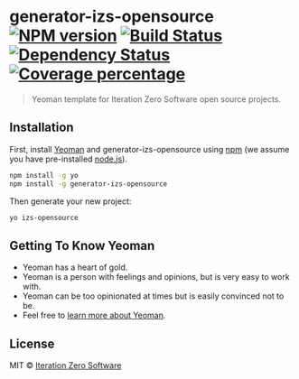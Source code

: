 # generator-izs-opensource [![NPM version][npm-image]][npm-url] [![Build Status][travis-image]][travis-url] [![Dependency Status][daviddm-image]][daviddm-url] [![Coverage percentage][coveralls-image]][coveralls-url]
> Yeoman template for Iteration Zero Software open source projects.

## Installation

First, install [Yeoman](http://yeoman.io) and generator-izs-opensource using [npm](https://www.npmjs.com/) (we assume you have pre-installed [node.js](https://nodejs.org/)).

```bash
npm install -g yo
npm install -g generator-izs-opensource
```

Then generate your new project:

```bash
yo izs-opensource
```

## Getting To Know Yeoman

 * Yeoman has a heart of gold.
 * Yeoman is a person with feelings and opinions, but is very easy to work with.
 * Yeoman can be too opinionated at times but is easily convinced not to be.
 * Feel free to [learn more about Yeoman](http://yeoman.io/).

## License

MIT © [Iteration Zero Software](https://github.com/iteration-zero)


[npm-image]: https://badge.fury.io/js/generator-izs-opensource.svg
[npm-url]: https://npmjs.org/package/generator-izs-opensource
[travis-image]: https://travis-ci.org/iteration-zero/generator-izs-opensource.svg?branch=master
[travis-url]: https://travis-ci.org/iteration-zero/generator-izs-opensource
[daviddm-image]: https://david-dm.org/iteration-zero/generator-izs-opensource.svg?theme=shields.io
[daviddm-url]: https://david-dm.org/iteration-zero/generator-izs-opensource
[coveralls-image]: https://coveralls.io/repos/iteration-zero/generator-izs-opensource/badge.svg
[coveralls-url]: https://coveralls.io/r/iteration-zero/generator-izs-opensource
